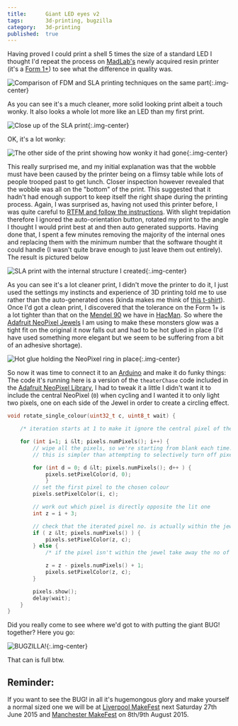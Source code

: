 ```yaml
---
title:      Giant LED eyes v2
tags:       3d-printing, bugzilla
category:   3d-printing
published:  true
---
```


Having proved I could print a shell 5 times the size of a standard LED I thought I'd repeat the process on [MadLab's](http://madlab.org.uk) newly acquired resin printer (it's a [Form 1+](http://formlabs.com/products/form-1-plus/)) to see what the difference in quality was.

![Comparison of FDM and SLA printing techniques on the same part](/assets/2015-06-21-fdm-sla.jpg){:.img-center}

As you can see it's a much cleaner, more solid looking print albeit a touch wonky. It also looks a whole lot more like an LED than my first print.

![Close up of the SLA print](/assets/2015-06-21-sla-closeup.jpg){:.img-center}

OK, it's a lot wonky:

![The other side of the print showing how wonky it had gone](/assets/2015-06-21-sla-wonky.jpg){:.img-center}

This really surprised me, and my initial explanation was that the wobble must have been caused by the printer being on a flimsy table while lots of people trooped past to get lunch. Closer inspection however revealed that the wobble was all on the "bottom" of the print. This suggested that it hadn't had enough support to keep itself the right shape during the printing process. Again, I was surprised as, having not used this printer before, I was quite careful to [RTFM and follow the instructions](http://formlabs.com/support/guide/). With slight trepidation therefore I ignored the auto-orientation button, rotated my print to the angle I thought I would print best at and then auto generated supports. Having done that, I spent a few minutes removing the majority of the internal ones and replacing them with the minimum number that the software thought it could handle (I wasn't quite brave enough to just leave them out entirely). The result is pictured below

![SLA print with the internal structure I created](/assets/2015-06-21-internal-structure.jpg){:.img-center}

As you can see it's a lot cleaner print, I didn't move the printer to do it, I just used the settings my instincts and experience of 3D printing told me to use rather than the auto-generated ones (kinda makes me think of [this t-shirt](http://teespring.com/autorouter)). Once I'd got a clean print, I discovered that the tolerance on the Form 1+ is a lot tighter than that on the [Mendel 90](http://reprap.org/wiki/Mendel90) we have in [HacMan](http://hacman.org.uk). So where the [Adafruit NeoPixel Jewels](http://shop.pimoroni.com/products/adafruit-neopixel-jewel-7-x-ws2812-5050-rgb-led-with-integrated-drivers) I am using to make these monsters glow was a tight fit on the original it now falls out and had to be hot glued in place (I'd have used something more elegant but we seem to be suffering from a bit of an adhesive shortage).

![Hot glue holding the NeoPixel ring in place](/assets/2015-06-21-neopixel-hot-glue.jpg){:.img-center}

So now it was time to connect it to an [Arduino](http://www.arduino.cc/) and make it do funky things:  The code it's running here is a version of the `theaterChase` code included in the [Adafruit NeoPixel Library](https://github.com/adafruit/Adafruit_NeoPixel), I had to tweak it a little I didn't want it to include the central NeoPixel (`0`) when cycling and I wanted it to only light two pixels, one on each side of the Jewel in order to create a circling effect.

```c
void rotate_single_colour(uint32_t c, uint8_t wait) {

    /* iteration starts at 1 to make it ignore the central pixel of the jewel. */

    for (int i=1; i &lt; pixels.numPixels(); i++) {
        // wipe all the pixels, so we're starting from blank each time.
        // this is simpler than attempting to selectively turn off pixels

        for (int d = 0; d &lt; pixels.numPixels(); d++ ) {
            pixels.setPixelColor(d, 0);
            }
        // set the first pixel to the chosen colour
        pixels.setPixelColor(i, c);

        // work out which pixel is directly opposite the lit one
        int z = i + 3;

        // check that the iterated pixel no. is actually within the jewel
        if ( z &lt; pixels.numPixels() ) {
            pixels.setPixelColor(z, c);
        } else {
            /* if the pixel isn't within the jewel take away the no of pixels then add 1 to compensate for the fact that 0 isn't being used. */

            z = z - pixels.numPixels() + 1;
            pixels.setPixelColor(z, c);
        }

        pixels.show();
        delay(wait);
    }
}
```

Did you really come to see where we'd got to with putting the giant BUG! together? Here you go:

![BUGZILLA!](/assets/2015-06-21-bugzilla-assembly.jpg){:.img-center}

That can is full btw.

## Reminder:

If you want to see the BUG! in all it's hugemongous glory and make yourself a normal sized one we will be at [Liverpool MakeFest](https://lpoolmakefest.wordpress.com/) next Saturday 27th June 2015 and [Manchester MakeFest](http://www.mosi.org.uk/whats-on/makefest.aspx) on 8th/9th August 2015.
